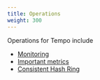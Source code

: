 ```yaml
---
title: Operations
weight: 300
---
```


Operations for Tempo include
- [Monitoring](monitoring.md)
- [Important metrics](important_metrics.md)
- [Consistent Hash Ring](consistent_hash_ring.md)